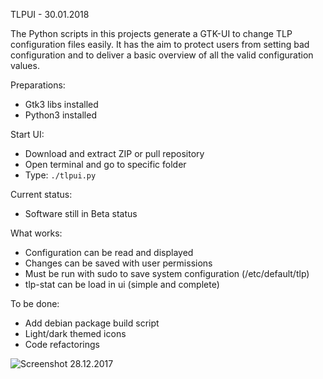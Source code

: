 TLPUI - 30.01.2018

The Python scripts in this projects generate a GTK-UI to change TLP configuration files easily.
It has the aim to protect users from setting bad configuration and to deliver a basic overview of all the valid configuration values.

Preparations:

* Gtk3 libs installed
* Python3 installed

Start UI:

* Download and extract ZIP or pull repository
* Open terminal and go to specific folder
* Type: `./tlpui.py`

Current status:

* Software still in Beta status

What works:

* Configuration can be read and displayed
* Changes can be saved with user permissions
* Must be run with sudo to save system configuration (/etc/default/tlp)
* tlp-stat can be load in ui (simple and complete)

To be done:

* Add debian package build script
* Light/dark themed icons
* Code refactorings


![Screenshot 28.12.2017](https://raw.githubusercontent.com/d4nj1/TLPUI/master/screenshot.png)
